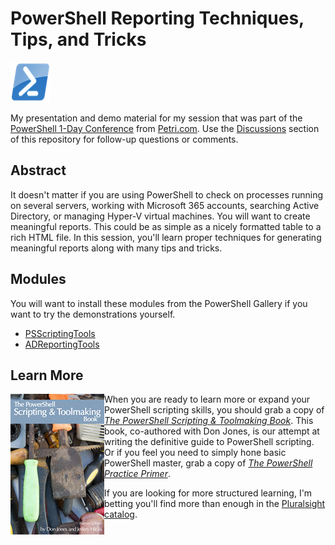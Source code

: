 #  PowerShell Reporting Techniques, Tips, and Tricks

![PowerShell](images/powershell-emoji.png)

My presentation and demo material for my session that was part of the [PowerShell 1-Day Conference](https://petri.com/conferences/get-it-powershell-1-day-virtual-conference) from [Petri.com](https://petri.com/). Use the [Discussions](https://github.com/jdhitsolutions/ReportingTricksTips/discussions) section of this repository for follow-up questions or comments.

## Abstract

It doesn't matter if you are using PowerShell to check on processes running on several servers, working with Microsoft 365 accounts, searching Active Directory, or managing Hyper-V virtual machines. You will want to create meaningful reports. This could be as simple as a nicely formatted table to a rich HTML file. In this session, you'll learn proper techniques for generating meaningful reports along with many tips and tricks.

## Modules

You will want to install these modules from the PowerShell Gallery if you want to try the demonstrations yourself.

- [PSScriptingTools](https://github.com/jdhitsolutions/PSScriptTools)
- [ADReportingTools](https://github.com/jdhitsolutions/ADReportingTools)

## Learn More

<img src= images/PowerShell_Scripting_Toolmaking_thumb.jpg alt="PSScriptingToolmaking" align=left padding-right=25px;> When you are ready to learn more or expand your PowerShell scripting skills, you should grab a copy of [_The PowerShell Scripting & Toolmaking Book_](https://leanpub.com/powershell-scripting-toolmaking). This book, co-authored with Don Jones, is our attempt at writing the definitive guide to PowerShell scripting. Or if you feel you need to simply hone basic PowerShell master, grab a copy of [_The PowerShell Practice Primer_](https://leanpub.com/psprimer).

If you are looking for more structured learning, I'm betting you'll find more than enough in the [Pluralsight catalog](https://pluralsight.pxf.io/qbR6n).
